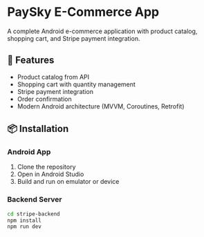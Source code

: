 # PaySky E-Commerce App

A complete Android e-commerce application with product catalog, shopping cart, and Stripe payment integration.

## 🚀 Features

- Product catalog from API
- Shopping cart with quantity management  
- Stripe payment integration
- Order confirmation
- Modern Android architecture (MVVM, Coroutines, Retrofit)

## 📦 Installation

### Android App
1. Clone the repository
2. Open in Android Studio
3. Build and run on emulator or device

### Backend Server
```bash
cd stripe-backend
npm install
npm run dev
